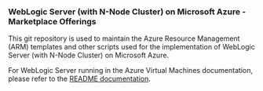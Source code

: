 ### WebLogic Server (with N-Node Cluster) on Microsoft Azure - Marketplace Offerings

This git repository is used to maintain the Azure Resource Management (ARM) templates and other scripts 
used for the implementation of WebLogic Server (with N-Node Cluster) on Microsoft Azure.

For WebLogic Server running in the Azure Virtual Machines documentation, please refer to the [README documentation](https://github.com/oracle/weblogic-azure/weblogic-azure-vm/README.md).
